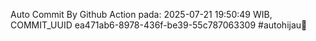 Auto Commit By Github Action pada: 2025-07-21 19:50:49 WIB, COMMIT_UUID ea471ab6-8978-436f-be39-55c787063309 #autohijau🗿
